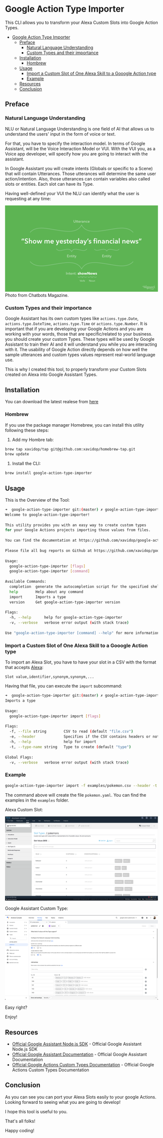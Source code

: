 # Google Action Type Importer

This CLI allows you to transform your Alexa Custom Slots into Google Action Types.


- [Google Action Type Importer](#google-action-type-importer)
  - [Preface](#preface)
    - [Natural Language Understanding](#natural-language-understanding)
    - [Custom Types and their importance](#custom-types-and-their-importance)
  - [Installation](#installation)
    - [Hombrew](#hombrew)
  - [Usage](#usage)
    - [Import a Custom Slot of One Alexa Skill to a Gooogle Action type](#import-a-custom-slot-of-one-alexa-skill-to-a-gooogle-action-type)
    - [Example](#example)
  - [Resources](#resources)
  - [Conclusion](#conclusion)

<!-- /TOC -->

## Preface

### Natural Language Understanding

NLU or Natural Language Understanding is one field of AI that allows us to understand the users' input in the form of voice or text.

For that, you have to specify the interaction model. In terms of Google Assistant, will be the Voice Interaction Model or VUI. With the VUI you, as a Voice app developer, will specify how you are going to interact with the assistant. 

In Google Assistant you will create intents (Globals or specific to a Scene) that will contain Utterances. Those utterances will determine the same user action/intention. Also, those utterances can contain variables also called slots or entities. Each slot can have its Type. 

Having well-defined your VUI the NLU can identify what the user is requesting at any time:

![img](/img/nlu.png)
Photo from Chatbots Magazine.

### Custom Types and their importance

Google Assistant has its own custom types like `actions.type.Date`, `actions.type.DateTime`, `actions.type.Time` or `actions.type.Number`. It is important that if you are developing your Google Actions and you are working with your words, those that are specific/related to your business. you should create your custom Types. These types will be used by Google Assistant to train their AI and it will understand you while you are interacting with it. The usability of Google Action directly depends on how well the sample utterances and custom types values represent real-world language use.

This is why I created this tool, to properly transform your Custom Slots created on Alexa into Google Assistant Types.

## Installation

You can download the latest realese from [here](https://github.com/xavidop/google-action-type-importer/releases)
<!-- TOC -->

### Hombrew

If you use the package manager Homebrew, you can install this utility following these steps:

1. Add my Hombre tab:
```bash
brew tap xavidop/tap git@github.com:xavidop/homebrew-tap.git
brew update
```
1. Install the CLI:
```bash
brew install google-action-type-importer
```

## Usage

This is the Overview of the Tool:

```bash
➜  google-action-type-importer git:(master) ✗ google-action-type-importer 
Welcome to google-action-type-importer!

This utility provides you with an easy way to create custom types 
for your Google Actions projects importing those values from files. 

You can find the documentation at https://github.com/xavidop/google-action-type-importer/master/README.md.

Please file all bug reports on Github at https://github.com/xavidop/google-action-type-importer/issues.

Usage:
  google-action-type-importer [flags]
  google-action-type-importer [command]

Available Commands:
  completion  generate the autocompletion script for the specified shell
  help        Help about any command
  import      Imports a type
  version     Get google-action-type-importer version

Flags:
  -h, --help      help for google-action-type-importer
  -v, --verbose   verbose error output (with stack trace)

Use "google-action-type-importer [command] --help" for more information about a command.
```

### Import a Custom Slot of One Alexa Skill to a Gooogle Action type

To import an Alexa Slot, you have to have your slot in a CSV with the format that accepts [Alexa](https://developer.amazon.com/en-US/docs/alexa/custom-skills/create-and-edit-custom-slot-types.html):
```csv
Slot value,identifier,synonym,synonym,...
```

Having that file, you can execute the `import` subcommand:

```bash
➜  google-action-type-importer git:(master) ✗ google-action-type-importer import --help
Imports a type

Usage:
  google-action-type-importer import [flags]

Flags:
  -f, --file string        CSV to read (default "file.csv")
  -e, --header             Specifies if the CSV contains headers or not
  -h, --help               help for import
  -t, --type-name string   Type to create (default "type")

Global Flags:
  -v, --verbose   verbose error output (with stack trace)
```

### Example

```bash
google-action-type-importer import -f examples/pokemon.csv --header -t pokemon
```

The command above will create the file `pokemon.yaml`. You can find the examples in the `examples` folder.

Alexa Custom Slot:

![img](/img/alexa.png)

Google Assistant Custom Type:

![img](/img/google.png)

Easy right?

Enjoy!

## Resources
* [Official Google Assistant Node.js SDK](https://github.com/actions-on-google/assistant-conversation-nodejs) - Official Google Assistant Node.js SDK
* [Official Google Assistant Documentation](https://developers.google.com/assistant/conversational/overview) - Official Google Assistant Documentation
* [Official Google Actions Custom Types Documentation](https://developer.amazon.com/en-US/docs/alexa/custom-skills/alexa-entities-reference.html) - Official Google Actions Custom Types Documentation
  
## Conclusion 

As you can see you can port your Alexa Slots easily to your google Actions. Looking forward to seeing what you are going to develop!

I hope this tool is useful to you.

That's all folks!

Happy coding!
